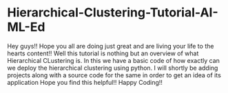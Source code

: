 # Hierarchical-Clustering-Tutorial-AI-ML-Ed
Hey guys!! 
Hope you all are doing just great and are living your life to the hearts content!!
Well this tutorial is nothing but an overview of what Hierarchical CLustering is. In this we have a basic code of how exactly can we deploy the hierarchical clustering using python.
I will shortly be adding projects along with a source code for the same in order to get an idea of its application
Hope you find this helpful!!
Happy Coding!!
